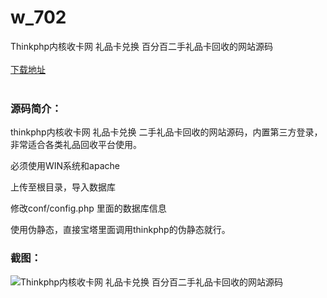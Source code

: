 # w_702
Thinkphp内核收卡网 礼品卡兑换 百分百二手礼品卡回收的网站源码
<br/></br>
[下载地址](https://www.uuid2.com/702.html "下载地址")
<br/></br>
<h3>源码简介：</h3>
<p>thinkphp内核收卡网 礼品卡兑换 二手礼品卡回收的网站源码，内置第三方登录，非常适合各类礼品回收平台使用。<p>
<p>必须使用WIN系统和apache<p>
<p>上传至根目录，导入数据库<p>
<p>修改conf/config.php 里面的数据库信息<p>
<p>使用伪静态，直接宝塔里面调用thinkphp的伪静态就行。<p>
<h3>截图：</h3>
<img src="https://www.uuid2.com/wp-content/uploads/img/202110/c23c103559.jpg" alt="Thinkphp内核收卡网 礼品卡兑换 百分百二手礼品卡回收的网站源码">
